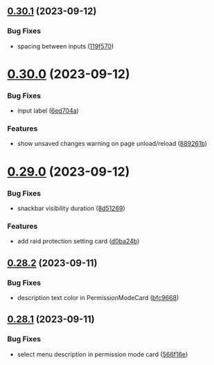 ## [0.30.1](https://github.com/onesoft-sudo/sudobot-dashboard/compare/v0.30.0...v0.30.1) (2023-09-12)


### Bug Fixes

* spacing between inputs ([119f570](https://github.com/onesoft-sudo/sudobot-dashboard/commit/119f57014b5bd0ebe5539b680536f83963f65e72))



# [0.30.0](https://github.com/onesoft-sudo/sudobot-dashboard/compare/v0.29.0...v0.30.0) (2023-09-12)


### Bug Fixes

* input label ([6ed704a](https://github.com/onesoft-sudo/sudobot-dashboard/commit/6ed704af5ccd2c09cb0e7fe011b61dbad3c5e355))


### Features

* show unsaved changes warning on page unload/reload ([889261b](https://github.com/onesoft-sudo/sudobot-dashboard/commit/889261b6150ae2705f1cb53be5bc13ded901e50e))



# [0.29.0](https://github.com/onesoft-sudo/sudobot-dashboard/compare/v0.28.2...v0.29.0) (2023-09-12)


### Bug Fixes

* snackbar visibility duration ([8d51269](https://github.com/onesoft-sudo/sudobot-dashboard/commit/8d51269bf3af56f8c153a535b14c880c631a9ae4))


### Features

* add raid protection setting card ([d0ba24b](https://github.com/onesoft-sudo/sudobot-dashboard/commit/d0ba24b8c6b77f124fe30e440cc6978d9edd0fa6))



## [0.28.2](https://github.com/onesoft-sudo/sudobot-dashboard/compare/v0.28.1...v0.28.2) (2023-09-11)


### Bug Fixes

* description text color in PermissionModeCard ([bfc9668](https://github.com/onesoft-sudo/sudobot-dashboard/commit/bfc9668d168cdfd3a4555d27c42f968bc1464b87))



## [0.28.1](https://github.com/onesoft-sudo/sudobot-dashboard/compare/v0.28.0...v0.28.1) (2023-09-11)


### Bug Fixes

* select menu description in permission mode card ([566f16e](https://github.com/onesoft-sudo/sudobot-dashboard/commit/566f16e8dad4c15689ab45ea591812455f562381))



